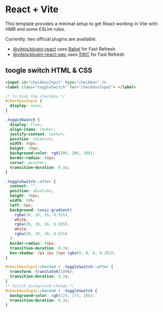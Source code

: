 # React + Vite

This template provides a minimal setup to get React working in Vite with HMR and some ESLint rules.

Currently, two official plugins are available:

- [@vitejs/plugin-react](https://github.com/vitejs/vite-plugin-react/blob/main/packages/plugin-react/README.md) uses [Babel](https://babeljs.io/) for Fast Refresh
- [@vitejs/plugin-react-swc](https://github.com/vitejs/vite-plugin-react-swc) uses [SWC](https://swc.rs/) for Fast Refresh

## toogle switch HTML & CSS

```html
<input id="checkboxInput" type="checkbox" />
<label class="toggleSwitch" for="checkboxInput"> </label>
```

```css
/* To hide the checkbox */
#checkboxInput {
  display: none;
}

.toggleSwitch {
  display: flex;
  align-items: center;
  justify-content: center;
  position: relative;
  width: 90px;
  height: 30px;
  background-color: rgb(206, 206, 206);
  border-radius: 40px;
  cursor: pointer;
  transition-duration: 0.3s;
}

.toggleSwitch::after {
  content: "";
  position: absolute;
  height: 30px;
  width: 50%;
  left: 0px;
  background: conic-gradient(
    rgba(26, 26, 26, 0.555),
    white,
    rgba(26, 26, 26, 0.555),
    white,
    rgba(26, 26, 26, 0.555)
  );
  border-radius: 40px;
  transition-duration: 0.3s;
  box-shadow: 2px 2px 10px rgba(0, 0, 0, 0.281);
}

#checkboxInput:checked + .toggleSwitch::after {
  transform: translateX(100%);
  transition-duration: 0.3s;
}
/* Switch background change */
#checkboxInput:checked + .toggleSwitch {
  background-color: rgb(124, 173, 206);
  transition-duration: 0.3s;
}
```

